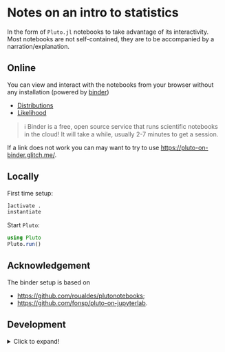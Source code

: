# Notes on an intro to statistics

In the form of `Pluto.jl` notebooks to take advantage of its interactivity.
Most notebooks are not self-contained, they are to be accompanied by a narration/explanation.

## Online

You can view and interact with the notebooks from your browser without any installation (powered by [binder](https://mybinder.org/))

* [Distributions](https://mybinder.org/v2/gh/TNO/stats_intro/main?urlpath=pluto/open?path=/home/jovyan/notebooks/distributions.jl)
* [Likelihood](https://mybinder.org/v2/gh/TNO/stats_intro/main?urlpath=pluto/open?path=/home/jovyan/notebooks/likelihood.jl)


> :information_source: Binder is a free, open source service that runs scientific notebooks in the cloud! 
    It will take a while, usually 2-7 minutes to get a session.

If a link does not work you can may want to try to use https://pluto-on-binder.glitch.me/.
## Locally

First time setup:

```julia
]activate .
instantiate
```

Start `Pluto`:

```julia
using Pluto
Pluto.run()
```

## Acknowledgement

The binder setup is based on 
* https://github.com/roualdes/plutonotebooks;
* https://github.com/fonsp/pluto-on-jupyterlab.


## Development

<details>
  <summary>Click to expand!</summary>

### Julia dependencies

* add to `Project.toml`
* list in `create_sysimage.jl`
* (optional) use in `warmup.jl` to pre-compile them

### Changes

Compared to https://github.com/roualdes/plutonotebooks.

* updated to `PackageCompiler.jl` 2.0

</details>